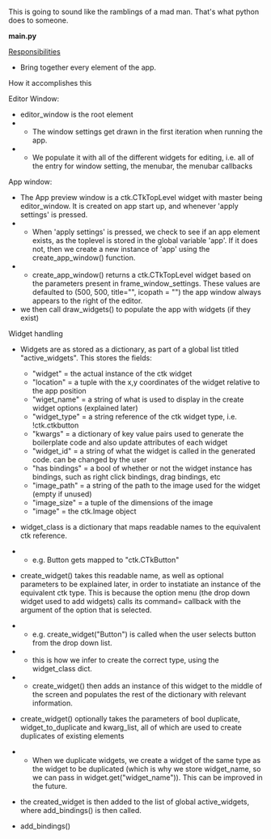 This is going to sound like the ramblings of a mad man. That's what python does to someone.

**main.py**

<ins>Responsibilities</ins>

- Bring together every element of the app.

</ins>How it accomplishes this</ins>

Editor Window:

- editor_window is the root element
- - The window settings get drawn in the first iteration when running the app.
- - We populate it with all of the different widgets for editing, i.e. all of the entry for window setting, the menubar, the menubar callbacks

App window:

- The App preview window is a ctk.CTkTopLevel widget with master being editor_window. It is created on app start up, and whenever 'apply settings' is pressed.
- - When 'apply settings' is pressed, we check to see if an app element exists, as the toplevel is stored in the global variable 'app'. If it does not, then we create a new instance of 'app' using the create_app_window() function.
- - create_app_window() returns a ctk.CTkTopLevel widget based on the parameters present in frame_window_settings. These values are defaulted to (500, 500, title="", icopath = "") the app window always appears to the right of the editor.
- we then call draw_widgets() to populate the app with widgets (if they exist)

Widget handling

- Widgets are as stored as a dictionary, as part of a global list titled "active_widgets". This stores the fields:
    - "widget" = the actual instance of the ctk widget
    - "location" = a tuple with the x,y coordinates of the widget relative to the app position
    - "wiget_name" = a string of what is used to display in the create widget options (explained later)
    - "widget_type" = a string reference of the ctk widget type, i.e. !ctk.ctkbutton
    - "kwargs" = a dictionary of key value pairs used to generate the boilerplate code and also update attributes of each widget
    - "widget_id" = a string of what the widget is called in the generated code. can be changed by the user
    - "has bindings" = a bool of whether or not the widget instance has bindings, such as right click bindings, drag bindings, etc
    - "image_path" = a string of the path to the image used for the widget (empty if unused)
    - "image_size" = a tuple of the dimensions of the image
    - "image" = the ctk.Image object

- widget_class is a dictionary that maps readable names to the equivalent ctk reference.
- - e.g. Button gets mapped to "ctk.CTkButton"

- create_widget() takes this readable name, as well as optional parameters to be explained later, in order to instatiate an instance of the equivalent ctk type. This is because the option menu (the drop down widget used to add widgets) calls its command= callback with the argument of the option that is selected.
- - e.g. create_widget("Button") is called when the user selects button from the drop down list.
- - this is how we infer to create the correct type, using the widget_class dict.
- - create_widget() then adds an instance of this widget to the middle of the screen and populates the rest of the dictionary with relevant information.
- create_widget() optionally takes the parameters of bool duplicate, widget_to_duplicate and kwarg_list, all of which are used to create duplicates of existing elements
- - When we duplicate widgets, we create a widget of the same type as the widget to be duplicated (which is why we store widget_name, so we can pass in widget.get("widget_name")). This can be improved in the future.
- the created_widget is then added to the list of global active_widgets, where add_bindings() is then called.
  
- add_bindings()
